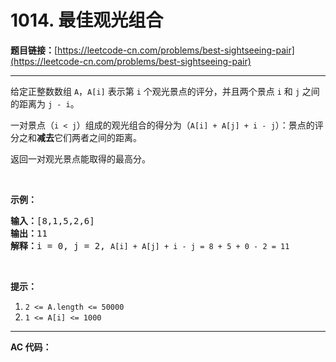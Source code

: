 # 1014. 最佳观光组合

**题目链接：**[https://leetcode-cn.com/problems/best-sightseeing-pair](https://leetcode-cn.com/problems/best-sightseeing-pair)

---

<div class="content__1Y2H">
 <div class="notranslate">
  <p>给定正整数数组&nbsp;<code>A</code>，<code>A[i]</code>&nbsp;表示第 <code>i</code> 个观光景点的评分，并且两个景点&nbsp;<code>i</code> 和&nbsp;<code>j</code>&nbsp;之间的距离为&nbsp;<code>j - i</code>。</p> 
  <p>一对景点（<code>i &lt; j</code>）组成的观光组合的得分为（<code>A[i] + A[j] + i&nbsp;- j</code>）：景点的评分之和<strong>减去</strong>它们两者之间的距离。</p> 
  <p>返回一对观光景点能取得的最高分。</p> 
  <p>&nbsp;</p> 
  <p><strong>示例：</strong></p> 
  <pre class="language-text"><strong>输入：</strong>[8,1,5,2,6]
<strong>输出：</strong>11
<strong>解释：</strong>i = 0, j = 2, <code>A[i] + A[j] + i - j = 8 + 5 + 0 - 2 = 11</code>
</pre> 
  <p>&nbsp;</p> 
  <p><strong>提示：</strong></p> 
  <ol> 
   <li><code>2 &lt;= A.length &lt;= 50000</code></li> 
   <li><code>1 &lt;= A[i] &lt;= 1000</code></li> 
  </ol> 
 </div>
</div>

---

**AC 代码：**

```java

```
